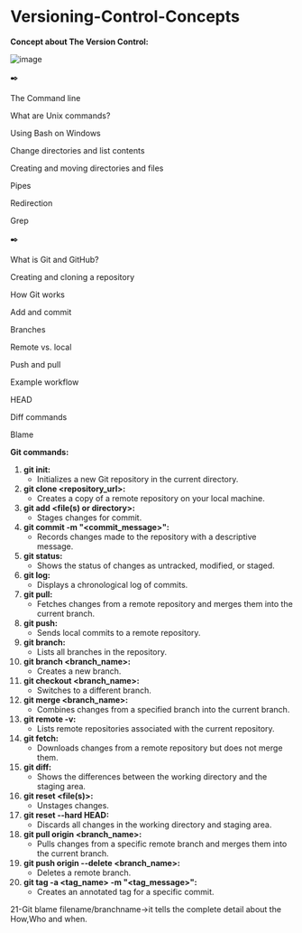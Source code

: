 # Versioning-Control-Concepts

**Concept about The Version Control:**

![image](https://github.com/codebyalisher/Versioning-Control-Concepts/assets/62823194/7c428818-a93a-48b8-b284-bfa6f8edfa85)

✒️

The Command line

What are Unix commands?

Using Bash on Windows

Change directories and list contents

Creating and moving directories and files

Pipes

Redirection

Grep

✒️

What is Git and GitHub?

Creating and cloning a repository

How Git works

Add and commit

Branches

Remote vs. local

Push and pull

Example workflow

HEAD

Diff commands

Blame

**Git commands:**

1.  **git init:**
    -   Initializes a new Git repository in the current directory.
2.  **git clone \<repository_url\>:**
    -   Creates a copy of a remote repository on your local machine.
3.  **git add \<file(s) or directory\>:**
    -   Stages changes for commit.
4.  **git commit -m "\<commit_message\>":**
    -   Records changes made to the repository with a descriptive message.
5.  **git status:**
    -   Shows the status of changes as untracked, modified, or staged.
6.  **git log:**
    -   Displays a chronological log of commits.
7.  **git pull:**
    -   Fetches changes from a remote repository and merges them into the current branch.
8.  **git push:**
    -   Sends local commits to a remote repository.
9.  **git branch:**
    -   Lists all branches in the repository.
10. **git branch \<branch_name\>:**
    -   Creates a new branch.
11. **git checkout \<branch_name\>:**
    -   Switches to a different branch.
12. **git merge \<branch_name\>:**
    -   Combines changes from a specified branch into the current branch.
13. **git remote -v:**
    -   Lists remote repositories associated with the current repository.
14. **git fetch:**
    -   Downloads changes from a remote repository but does not merge them.
15. **git diff:**
    -   Shows the differences between the working directory and the staging area.
16. **git reset \<file(s)\>:**
    -   Unstages changes.
17. **git reset --hard HEAD:**
    -   Discards all changes in the working directory and staging area.
18. **git pull origin \<branch_name\>:**
    -   Pulls changes from a specific remote branch and merges them into the current branch.
19. **git push origin --delete \<branch_name\>:**
    -   Deletes a remote branch.
20. **git tag -a \<tag_name\> -m "\<tag_message\>":**
    -   Creates an annotated tag for a specific commit.

21-Git blame filename/branchname-\>it tells the complete detail about the How,Who and when.

